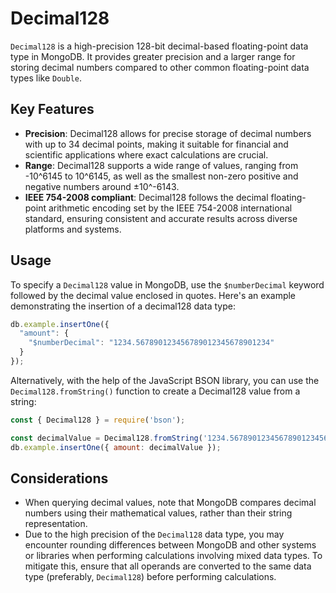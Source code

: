 # Decimal128

`Decimal128` is a high-precision 128-bit decimal-based floating-point data type in MongoDB. It provides greater precision and a larger range for storing decimal numbers compared to other common floating-point data types like `Double`.

## Key Features

- **Precision**: Decimal128 allows for precise storage of decimal numbers with up to 34 decimal points, making it suitable for financial and scientific applications where exact calculations are crucial.
- **Range**: Decimal128 supports a wide range of values, ranging from -10^6145 to 10^6145, as well as the smallest non-zero positive and negative numbers around ±10^-6143.
- **IEEE 754-2008 compliant**: Decimal128 follows the decimal floating-point arithmetic encoding set by the IEEE 754-2008 international standard, ensuring consistent and accurate results across diverse platforms and systems.

## Usage

To specify a `Decimal128` value in MongoDB, use the `$numberDecimal` keyword followed by the decimal value enclosed in quotes. Here's an example demonstrating the insertion of a decimal128 data type:

```javascript
db.example.insertOne({
  "amount": {
    "$numberDecimal": "1234.567890123456789012345678901234"
  }
});
```

Alternatively, with the help of the JavaScript BSON library, you can use the `Decimal128.fromString()` function to create a Decimal128 value from a string:

```javascript
const { Decimal128 } = require('bson');

const decimalValue = Decimal128.fromString('1234.567890123456789012345678901234');
db.example.insertOne({ amount: decimalValue });
```

## Considerations

- When querying decimal values, note that MongoDB compares decimal numbers using their mathematical values, rather than their string representation.
- Due to the high precision of the `Decimal128` data type, you may encounter rounding differences between MongoDB and other systems or libraries when performing calculations involving mixed data types. To mitigate this, ensure that all operands are converted to the same data type (preferably, `Decimal128`) before performing calculations.